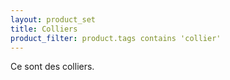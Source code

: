 ```yaml
---
layout: product_set
title: Colliers
product_filter: product.tags contains 'collier'
---
```

Ce sont des colliers.